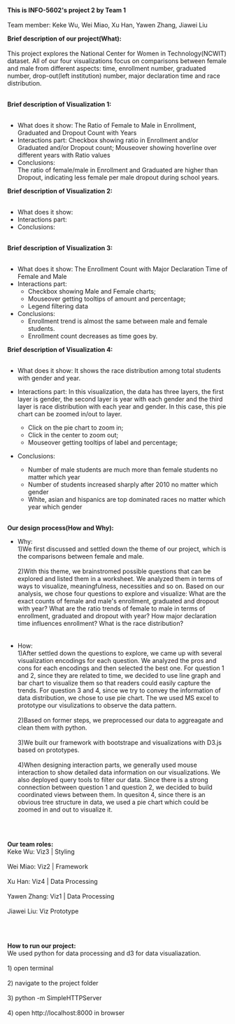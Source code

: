**This is INFO-5602's project 2 by Team 1**
<br></br>Team member:  Keke Wu, Wei Miao, Xu Han, Yawen Zhang, Jiawei Liu


**Brief description of our project(What):**
<br></br>
This project explores the National Center for Women in Technology(NCWIT) dataset. All of our four visualizations focus on comparisons between female and male from different aspects: time, enrollment number, graduated number, drop-out(left institution) number, major declaration time and race distribution.
<br></br>

**Brief description of Visualization 1:**
<br></br>
* What does it show: The Ratio of Female to Male in Enrollment, Graduated and Dropout Count with Years
* Interactions part: Checkbox showing ratio in Enrollment and/or Graduated and/or Dropout count; Mouseover showing hoverline over different years with Ratio values
* Conclusions: 
<br>The ratio of female/male in Enrollment and Graduated are higher than Dropout, indicating less female per male dropout during school years. </br>

**Brief description of Visualization 2:**
<br></br>
* What does it show:
* Interactions part:
* Conclusions:
<br></br>

**Brief description of Visualization 3:**
<br></br>
* What does it show: The Enrollment Count with Major Declaration Time of Female and Male
* Interactions part:  
     * Checkbox showing Male and Female charts;
     * Mouseover getting tooltips of amount and percentage;
     * Legend filtering data
* Conclusions:
     * Enrollment trend is almost the same between male and female students.
     * Enrollment count decreases as time goes by.

**Brief description of Visualization 4:**
<br></br>
* What does it show: It shows the race distribution among total students with gender and year.
* Interactions part: In this visualization, the data has three layers, the first layer is gender, the second layer is year with each gender and the third layer is race distribution with each year and gender. In this case, this pie chart can be zoomed in/out to layer.
     * Click on the pie chart to zoom in;
     * Click in the center to zoom out;
     * Mouseover getting tooltips of label and percentage;

* Conclusions:
     * Number of male students are much more than female students no matter which year
     * Number of students increased sharply after 2010 no matter which gender
     * White, asian and hispanics are top dominated races no matter which year which gender
<br></br>

**Our design process(How and Why):**
* Why:
     <br>1)We first discussed and settled down the theme of our project, which is the comparisons between female and male.</br>
     <br>2)With this theme, we brainstromed possible questions that can be explored and listed them in a worksheet. We analyzed them in terms of ways to visualize, meaningfulness, necessities and so on. Based on our analysis, we chose four questions to explore and visualize: What are the exact counts of female and male's enrollment, graduated and dropout with year? What are the ratio trends of female to male in terms of enrollment, graduated and dropout with year? How major declaration time influences enrollment? What is the race distribution? </br>
     <br></br>
* How:
     <br>1)After settled down the questions to explore, we came up with several visualization encodings for each question. We analyzed the pros and cons for each encodings and then selected the best one. For question 1 and 2, since they are related to time, we decided to use line graph and bar chart to visualize them so that readers could easily capture the trends. For question 3 and 4, since we try to convey the information of data distribution, we chose to use pie chart. The we used MS excel to prototype our visulizations to observe the data pattern.</br>
     <br>2)Based on former steps, we preprocessed our data to aggreagate and clean them with python.</br>
     <br>3)We built our framework with bootstrape and visualizations with D3.js based on prototypes.</br>
     <br>4)When designing interaction parts, we generally used mouse interaction to show detailed data information on our visualizations. We also deployed query tools to filter our data. Since there is a strong connection between question 1 and question 2, we decided to build coordinated views between them. In quesiton 4, since there is an obvious tree structure in data, we used a pie chart which could be zoomed in and out to visualize it.
    
     

     
     

<br></br>

**Our team roles:**
<br>Keke Wu: Viz3 | Styling</br>
<br>Wei Miao: Viz2 | Framework</br>
<br>Xu Han: Viz4 | Data Processing  </br>
<br>Yawen Zhang: Viz1 | Data Processing  </br>
<br>Jiawei Liu: Viz Prototype</br>


<br></br>

**How to run our project:**
<br>We used python for data processing and d3 for data visualiazation.</br>
<br>1) open terminal</br>
<br>2) navigate to the project folder</br>
<br>3) python -m SimpleHTTPServer</br>
<br>4) open http://localhost:8000 in browser
